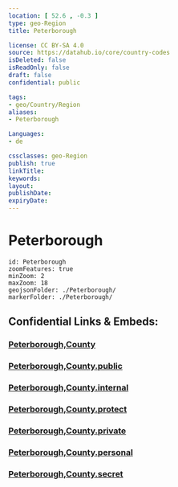 ```yaml
---
location: [ 52.6 , -0.3 ] 
type: geo-Region
title: Peterborough

license: CC BY-SA 4.0
source: https://datahub.io/core/country-codes
isDeleted: false
isReadOnly: false
draft: false
confidential: public

tags:
- geo/Country/Region
aliases:
- Peterborough

Languages:
- de

cssclasses: geo-Region
publish: true
linkTitle: 
keywords: 
layout: 
publishDate: 
expiryDate: 
---
```


# Peterborough

```leaflet
id: Peterborough
zoomFeatures: true 
minZoom: 2 
maxZoom: 18
geojsonFolder: ./Peterborough/
markerFolder: ./Peterborough/
```


## Confidential Links & Embeds: 

### [Peterborough,County](/_Standards/Earth/Continent/Europe/Europe~North/UK/England/Regions~England/East_of_England/Peterborough,County.md) 

### [Peterborough,County.public](/_public/Earth/Continent/Europe/Europe~North/UK/England/Regions~England/East_of_England/Peterborough,County.public.md) 

### [Peterborough,County.internal](/_internal/Earth/Continent/Europe/Europe~North/UK/England/Regions~England/East_of_England/Peterborough,County.internal.md) 

### [Peterborough,County.protect](/_protect/Earth/Continent/Europe/Europe~North/UK/England/Regions~England/East_of_England/Peterborough,County.protect.md) 

### [Peterborough,County.private](/_private/Earth/Continent/Europe/Europe~North/UK/England/Regions~England/East_of_England/Peterborough,County.private.md) 

### [Peterborough,County.personal](/_personal/Earth/Continent/Europe/Europe~North/UK/England/Regions~England/East_of_England/Peterborough,County.personal.md) 

### [Peterborough,County.secret](/_secret/Earth/Continent/Europe/Europe~North/UK/England/Regions~England/East_of_England/Peterborough,County.secret.md)

